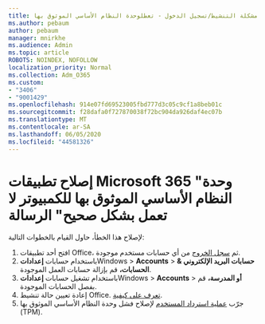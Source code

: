 ```yaml
---
title: مشكلة التنشيط/تسجيل الدخول - تعطلوحدة النظام الأساسي الموثوق بها
ms.author: pebaum
author: pebaum
manager: mnirkhe
ms.audience: Admin
ms.topic: article
ROBOTS: NOINDEX, NOFOLLOW
localization_priority: Normal
ms.collection: Adm_O365
ms.custom:
- "3406"
- "9001429"
ms.openlocfilehash: 914e07fd69523005fbd777d3c05c9cf1a8beb01c
ms.sourcegitcommit: f28dafa0f727870038f72bc904da926daf4ec07b
ms.translationtype: MT
ms.contentlocale: ar-SA
ms.lasthandoff: 06/05/2020
ms.locfileid: "44581326"
---
```

# <a name="fixing-the-microsoft-365-apps-your-computers-trusted-platform-module-is-not-functioning-properly-message"></a>إصلاح تطبيقات Microsoft 365 "وحدة النظام الأساسي الموثوق بها للكمبيوتر لا تعمل بشكل صحيح" الرسالة

لإصلاح هذا الخطأ، حاول القيام بالخطوات التالية:

1. افتح أحد تطبيقات Office، ثم [سجل الخروج](https://support.office.com/article/5a20dc11-47e9-4b6f-945d-478cb6d92071) من أي حسابات مستخدم موجودة.   
2. باستخدام حسابات **إعدادات**Windows  >  **Accounts**  >  **حسابات البريد الإلكتروني & الحسابات،** قم بإزالة حسابات العمل الموجودة. 
3. باستخدام تشغيل حسابات **إعدادات**Windows  >  **Accounts**  >  **أو المدرسة،** قم بفصل الحسابات الموجودة. 
4. إعادة تعيين حالة تنشيط Office. [تعرف على كيفية](https://docs.microsoft.com/office365/troubleshoot/activation/reset-office-365-proplus-activation-state
).
5. جرّب [عملية استرداد المستخدم](https://docs.microsoft.com/office365/troubleshoot/administration/connection-issue-when-sign-in-office-2016#symptom-2) لإصلاح فشل وحدة النظام الأساسي الموثوق بها (TPM).